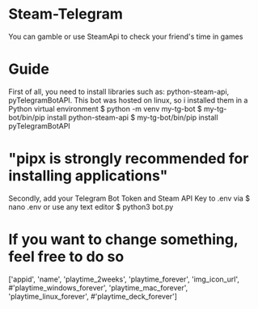 # Steam-Telegram
You can gamble or use SteamApi to check your friend's time in games

# Guide 
First of all, you need to install libraries such as: python-steam-api, pyTelegramBotAPI.
This bot was hosted on linux, so i installed them in a Python virtual environment
$ python -m venv my-tg-bot
$ my-tg-bot/bin/pip install python-steam-api
$ my-tg-bot/bin/pip install pyTelegramBotAPI

# "pipx is strongly recommended for installing applications"

Secondly, add your Telegram Bot Token and Steam API Key to .env via
$ nano .env
or use any text editor
$ python3 bot.py

# If you want to change something, feel free to do so
['appid', 'name', 'playtime_2weeks', 'playtime_forever', 'img_icon_url', #'playtime_windows_forever', 'playtime_mac_forever', 'playtime_linux_forever', #'playtime_deck_forever']
